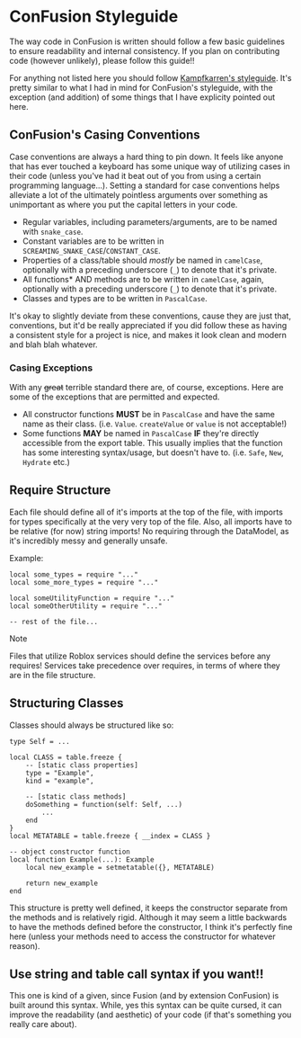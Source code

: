 # ConFusion Styleguide

The way code in ConFusion is written should follow a few basic guidelines to ensure readability and internal consistency.
If you plan on contributing code (however unlikely), please follow this guide!!

For anything not listed here you should follow [Kampfkarren's styleguide](https://github.com/Kampfkarren/kampfkarren-luau-guidelines). It's pretty similar to what I had in mind for ConFusion's styleguide, with the exception (and addition) of some things that I have explicity pointed out here.

## ConFusion's Casing Conventions
Case conventions are always a hard thing to pin down. It feels like anyone that has ever touched a keyboard has some unique way of utilizing cases in their code (unless you've had it beat out of you from using a certain programming language...).
Setting a standard for case conventions helps alleviate a lot of the ultimately pointless arguments over something as unimportant as where you put the capital letters in your code.

- Regular variables, including parameters/arguments, are to be named with `snake_case`.
- Constant variables are to be written in `SCREAMING_SNAKE_CASE`/`CONSTANT_CASE`.
- Properties of a class/table should *mostly* be named in `camelCase`, optionally with a preceding underscore (`_`) to denote that it's private.
- All functions* AND methods are to be written in `camelCase`, again, optionally with a preceding underscore (`_`) to denote that it's private.
- Classes and types are to be written in `PascalCase`.

It's okay to slightly deviate from these conventions, cause they are just that, conventions, but it'd be really appreciated if you did follow these as having a consistent style for a project is nice, and makes it look clean and modern and blah blah whatever.

### Casing Exceptions
With any ~~great~~ terrible standard there are, of course, exceptions. Here are some of the exceptions that are permitted and expected.
- All constructor functions **MUST** be in `PascalCase` and have the same name as their class. (i.e. `Value`. `createValue` or `value` is not acceptable!)
- Some functions **MAY** be named in `PascalCase` **IF** they're directly accessible from the export table. This usually implies that the function has some interesting syntax/usage, but doesn't have to. (i.e. `Safe`, `New`, `Hydrate` etc.)

## Require Structure
Each file should define all of it's imports at the top of the file, with imports for types specifically at the very very top of the file.
Also, all imports have to be relative (for now) string imports! No requiring through the DataModel, as it's incredibly messy and generally unsafe.

Example:
```luau
local some_types = require "..."
local some_more_types = require "..."

local someUtilityFunction = require "..."
local someOtherUtility = require "..."

-- rest of the file...
```

> [!NOTE]
> Files that utilize Roblox services should define the services before any requires! Services take precedence over requires, in terms of where they are in the file structure.

## Structuring Classes
Classes should always be structured like so:
```luau
type Self = ...

local CLASS = table.freeze {
	-- [static class properties]
	type = "Example",
	kind = "example",
	
	-- [static class methods]
	doSomething = function(self: Self, ...)
		...
	end
}
local METATABLE = table.freeze { __index = CLASS }

-- object constructor function
local function Example(...): Example
	local new_example = setmetatable({}, METATABLE)
	
	return new_example
end
```

This structure is pretty well defined, it keeps the constructor separate from the methods and is relatively rigid. Although it may seem a little backwards to have the methods defined before the constructor, I think it's perfectly fine here (unless your methods need to access the constructor for whatever reason).

## Use string and table call syntax if you want!!
This one is kind of a given, since Fusion (and by extension ConFusion) is built around this syntax. While, yes this syntax can be quite cursed, it can improve the readability (and aesthetic) of your code (if that's something you really care about).